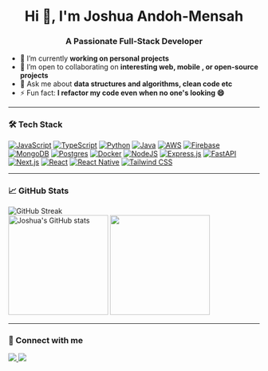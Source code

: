 <h1 align="center">Hi 👋, I'm Joshua Andoh-Mensah</h1>
<h3 align="center">A Passionate Full-Stack Developer</h3>

- 🔭 I’m currently **working on personal projects**
- 👯 I’m open to collaborating on **interesting web, mobile , or open-source projects**
- 💬 Ask me about **data structures and algorithms, clean code etc**
- ⚡ Fun fact: **I refactor my code even when no one's looking 😄**

---

### 🛠️ Tech Stack
[![JavaScript](https://img.shields.io/badge/JavaScript-F7DF1E?logo=javascript&logoColor=000)](#)
[![TypeScript](https://img.shields.io/badge/TypeScript-3178C6?logo=typescript&logoColor=fff)](#)
[![Python](https://img.shields.io/badge/Python-3776AB?logo=python&logoColor=fff)](#)
[![Java](https://img.shields.io/badge/Java-%23ED8B00.svg?logo=openjdk&logoColor=white)](#)
[![AWS](https://custom-icon-badges.demolab.com/badge/AWS-%23FF9900.svg?logo=aws&logoColor=white)](#)
[![Firebase](https://img.shields.io/badge/Firebase-039BE5?logo=Firebase&logoColor=white)](#)
[![MongoDB](https://img.shields.io/badge/MongoDB-%234ea94b.svg?logo=mongodb&logoColor=white)](#)
[![Postgres](https://img.shields.io/badge/Postgres-%23316192.svg?logo=postgresql&logoColor=white)](#)
[![Docker](https://img.shields.io/badge/Docker-2496ED?logo=docker&logoColor=fff)](#)
[![NodeJS](https://img.shields.io/badge/Node.js-6DA55F?logo=node.js&logoColor=white)](#)
[![Express.js](https://img.shields.io/badge/Express.js-%23404d59.svg?logo=express&logoColor=%2361DAFB)](#)
[![FastAPI](https://img.shields.io/badge/FastAPI-009485.svg?logo=fastapi&logoColor=white)](#)
[![Next.js](https://img.shields.io/badge/Next.js-black?logo=next.js&logoColor=white)](#)
[![React](https://img.shields.io/badge/React-%2320232a.svg?logo=react&logoColor=%2361DAFB)](#)
[![React Native](https://img.shields.io/badge/React_Native-%2320232a.svg?logo=react&logoColor=%2361DAFB)](#)
[![Tailwind CSS](https://img.shields.io/badge/Tailwind%20CSS-%2338B2AC.svg?logo=tailwind-css&logoColor=white)](#)

---

### 📈 GitHub Stats
<div>
  <img src="https://github-readme-streak-stats-weld-nu-97.vercel.app/?user=jandoh07&theme=github-dark" alt="GitHub Streak" />
</div>
<div>
  <img src="https://github-readme-stats-green-seven-65.vercel.app/api?username=jandoh07&show_icons=true&count_private=true&theme=github_dark&cache_seconds=30" alt="Joshua's GitHub stats" height="200px" />
  <img src="https://github-readme-stats-green-seven-65.vercel.app/api/top-langs/?username=jandoh07&layout=compact&count_private=true&theme=github_dark&cache_seconds=30&exclude_repo=github-readme-stats,github-readme-streak-stats&langs_count=10" height="200px"/>
</div>

---

### 🔗 Connect with me
<p align="left">
  <a href="https://www.linkedin.com/in/joshua-andoh-mensah-903a30274/" target="blank">
    <img src="https://custom-icon-badges.demolab.com/badge/LinkedIn-0A66C2?logo=linkedin-white&logoColor=fff" />
</a>
  <a href="mailto:amjoshua59@gmail.com">
    <img src="https://img.shields.io/badge/Gmail-D14836?logo=gmail&logoColor=white" />
  </a>
</p>
